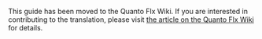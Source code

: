 ﻿This guide has been moved to the Quanto Flx Wiki. If you are interested in contributing to the translation, please visit [the article on the Quanto Flx Wiki](https://github.com//stevehsudrawing/quantoflx/wiki/Guide-of-Translating-Quanto-Flx) for details.
